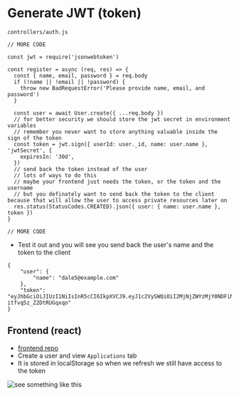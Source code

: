 # Generate JWT (token)

`controllers/auth.js`

```
// MORE CODE

const jwt = require('jsonwebtoken')

const register = async (req, res) => {
  const { name, email, password } = req.body
  if (!name || !email || !password) {
    throw new BadRequestError('Please provide name, email, and password')
  }

  const user = await User.create({ ...req.body })
  // for better security we should store the jwt secret in environment variables
  // remember you never want to store anything valuable inside the sign of the token
  const token = jwt.sign({ userId: user._id, name: user.name }, 'jwtSecret', {
    expiresIn: '30d',
  })
  // send back the token instead of the user
  // lots of ways to do this
  // maybe your frontend just needs the token, or the token and the username
  // but you definately want to send back the token to the client because that will allow the user to access private resources later on
  res.status(StatusCodes.CREATED).json({ user: { name: user.name }, token })
}

// MORE CODE
```

* Test it out and you will see you send back the user's name and the token to the client

```
{
    "user": {
        "name": "dale5@example.com"
    },
    "token": "eyJhbGciOiJIUzI1NiIsInR5cCI6IkpXVCJ9.eyJ1c2VySWQiOiI2MjNjZWYzMjY0NDFiNjVmNjM3ZWZhMDciLCJuYW1lIjoiZGFsZTVAZXhhbXBsZS5jb20iLCJpYXQiOjE2NDgxNjA1NjMsImV4cCI6MTY1MDc1MjU2M30.2a_WagNbuq6IBcuJsRcWafg-itfvqSz_Z2DtRUGqxqo"
}
```

## Frontend (react)
* [frontend repo](https://github.com/kingluddite/react-jobs-app)
* Create a user and view `Applications` tab
* It is stored in localStorage so when we refresh we still have access to the token

![see something like this](https://github.com/kingluddite/react-jobs-app)


